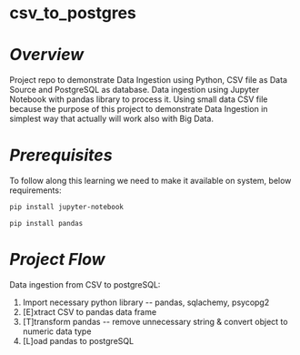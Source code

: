 # csv_to_postgres
# *Overview*
Project repo to demonstrate Data Ingestion using Python, CSV file as Data Source and PostgreSQL as database. Data ingestion using Jupyter Notebook with pandas library to process it. Using small data CSV file because the purpose of this project to demonstrate Data Ingestion in simplest way that actually will work also with Big Data.
# *Prerequisites*
To follow along this learning we need to make it available on system, below requirements:
```bash
pip install jupyter-notebook
```
```Jupyter Notebook
pip install pandas
```
# *Project Flow*
Data ingestion from CSV to postgreSQL:
1. Import necessary python library -- pandas, sqlachemy, psycopg2
2. [E]xtract CSV to pandas data frame
3. [T]transform pandas -- remove unnecessary string & convert object to numeric data type
4. [L]oad pandas to postgreSQL
